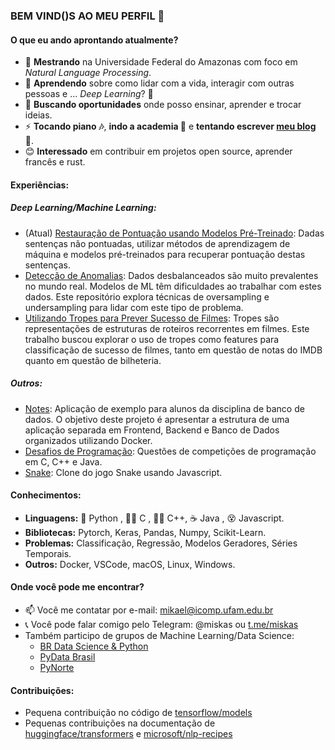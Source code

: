 ### BEM VIND()S AO MEU PERFIL 👋

#### O que eu ando aprontando atualmente?

- 🔭 **Mestrando** na Universidade Federal do Amazonas com foco em *Natural Language Processing*.
- 🌱 **Aprendendo** sobre como lidar com a vida, interagir com outras pessoas e ... *Deep Learning*? 🤔
- 👯 **Buscando oportunidades** onde posso ensinar, aprender e trocar ideias.
- ⚡ **Tocando piano 🎶**, **indo a academia 💪** e **tentando escrever [meu blog](https://mikaelsouza.com) 📝**.
- 😊 **Interessado** em contribuir em projetos open source, aprender francês e rust.

#### Experiências:

##### Deep Learning/Machine Learning:
- (Atual) [Restauração de Pontuação usando Modelos Pré-Treinado](https://github.com/mikaelsouza/punctuation-restoration): Dadas sentenças não pontuadas, utilizar métodos de aprendizagem de máquina e modelos pré-treinados para recuperar pontuação destas sentenças.
- [Detecção de Anomalias](https://github.com/mikaelsouza/fraud-detection): Dados desbalanceados são muito prevalentes no mundo real. Modelos de ML têm dificuldades ao trabalhar com estes dados. Este repositório explora técnicas de oversampling e undersampling para lidar com este tipo de problema.
- [Utilizando Tropes para Prever Sucesso de Filmes](https://github.com/mikaelsouza/tropes-nn): Tropes são representações de estruturas de roteiros recorrentes em filmes. Este trabalho buscou explorar o uso de tropes como features para classificação de sucesso de filmes, tanto em questão de notas do IMDB quanto em questão de bilheteria.

##### Outros:

- [Notes](https://github.com/mikaelsouza/notes): Aplicação de exemplo para alunos da disciplina de banco de dados. O objetivo deste projeto é apresentar a estrutura de uma aplicação separada em Frontend, Backend e Banco de Dados organizados utilizando Docker.
- [Desafios de Programação](https://github.com/mikaelsouza/refactored-waffle.git): Questões de competições de programação em C, C++ e Java.
- [Snake](https://github.com/mikaelsouza/snake_tutorial): Clone do jogo Snake usando Javascript.

#### Conhecimentos:

- **Linguagens:** 🐍 Python , 🏃‍💨 C , 🏃‍♀️ C++, ☕ Java , 😵 Javascript.
- **Bibliotecas:** Pytorch, Keras, Pandas, Numpy, Scikit-Learn.
- **Problemas:** Classificação, Regressão, Modelos Geradores, Séries Temporais.
- **Outros:** Docker, VSCode, macOS, Linux, Windows.

#### Onde você pode me encontrar?

- 📫 Você me contatar por e-mail: mikael@icomp.ufam.edu.br
- 📞 Você pode falar comigo pelo Telegram: @miskas ou [t.me/miskas](https://t.me/miskas)
- Também participo de grupos de Machine Learning/Data Science:
  - [BR Data Science & Python](t.me/datasciencepython])
  - [PyData Brasil](t.me/pydatabr)
  - [PyNorte](t.me/pynorte)
  
#### Contribuições:

- Pequena contribuição no código de [tensorflow/models](https://github.com/tensorflow/models)
- Pequenas contribuições na documentação de [huggingface/transformers](https://github.com/huggingface/transformers) e [microsoft/nlp-recipes](https://github.com/microsoft/nlp-recipes)
